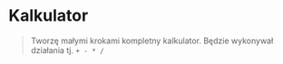 # Kalkulator

> Tworzę małymi krokami kompletny kalkulator. Będzie wykonywał działania tj. `+ - * /`
